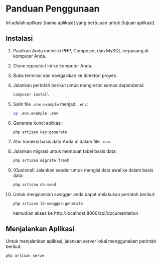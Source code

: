 # Panduan Penggunaan

Ini adalah aplikasi [nama aplikasi] yang bertujuan untuk [tujuan aplikasi].

## Instalasi

1. Pastikan Anda memiliki PHP, Composer, dan MySQL terpasang di komputer Anda.
2. Clone repositori ini ke komputer Anda.
3. Buka terminal dan navigasikan ke direktori proyek.
4. Jalankan perintah berikut untuk menginstal semua dependensi:

    ```bash
    composer install
    ```

5. Salin file `.env.example` menjadi `.env`:

    ```bash
    cp .env.example .env
    ```

6. Generate kunci aplikasi:

    ```bash
    php artisan key:generate
    ```

7. Atur koneksi basis data Anda di dalam file `.env`.
8. Jalankan migrasi untuk membuat tabel basis data:

    ```bash
    php artisan migrate:fresh
    ```

9. (Opsional) Jalankan seeder untuk mengisi data awal ke dalam basis data:

    ```bash
    php artisan db:seed
    ```
10. Untuk menjalankan swagger anda dapat melakukan perintah berikut:
    ```bash
    php artisan l5-swagger:generate
    ```
    kemudian akses ke http://localhost:8000/api/documentation

## Menjalankan Aplikasi

Untuk menjalankan aplikasi, jalankan server lokal menggunakan perintah berikut:

```bash
php artisan serve
